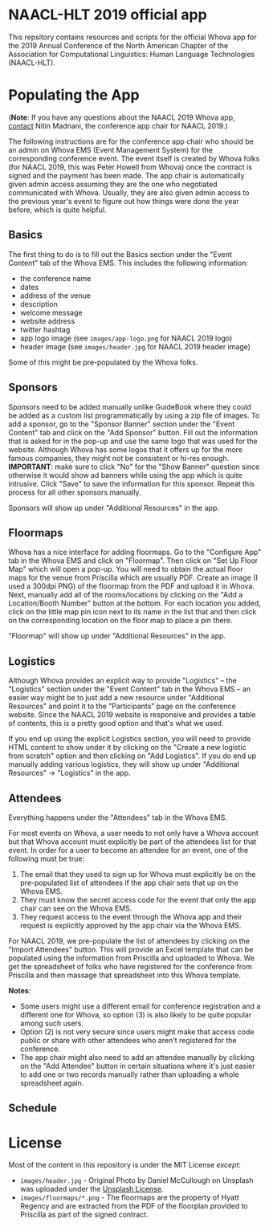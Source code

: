 # NAACL-HLT 2019 official app

This repsitory contains resources and scripts for the official Whova app for the 2019 Annual Conference of the North American Chapter of the Association for Computational Linguistics: Human Language Technologies (NAACL-HLT).

# Populating the App

(**Note**: If you have any questions about the NAACL 2019 Whova app, [contact](mailto:first_initial_then_last_name_at_gmail_dot_com) Nitin Madnani, the conference app chair for NAACL 2019.)

The following instructions are for the conference app chair who should be an admin on Whova EMS (Event Management System) for the corresponding conference event. The event itself is created by Whova folks (for NAACL 2019, this was Peter Howell from Whova) once the contract is signed and the payment has been made. The app chair is automatically given admin access assuming they are the one who negotiated communicated with Whova. Usually, they are also given admin access to the previous year's event to figure out how things were done the year before, which is quite helpful.

## Basics

The first thing to do is to fill out the Basics section under the "Event Content" tab of the Whova EMS. This includes the following information: 
- the conference name
- dates
- address of the venue
- description
- welcome message
- website address
- twitter hashtag
- app logo image (see `images/app-logo.png` for NAACL 2019 logo)
- header image (see `images/header.jpg` for NAACL 2019 header image)  

Some of this might be pre-populated by the Whova folks.

## Sponsors

Sponsors need to be added manually unlike GuideBook where they could be added as a custom list programmatically by using a zip file of images. To add a sponsor, go to the "Sponsor Banner" section under the "Event Content" tab and click on the "Add Sponsor" button. Fill out the information that is asked for in the pop-up and use the same logo that was used for the website. Although Whova has some logos that it offers up for the more famous companies, they might not be consistent or hi-res enough. **IMPORTANT**: make sure to click "No" for the "Show Banner" question since otherwise it would show ad banners while using the app which is quite intrusive. Click "Save" to save the information for this sponsor. Repeat this process for all other sponsors manually.

Sponsors will show up under "Additional Resources" in the app.

## Floormaps

Whova has a nice interface for adding floormaps. Go to the "Configure App" tab in the Whova EMS and click on "Floormap". Then click on "Set Up Floor Map" which will open a pop-up. You will need to obtain the actual floor maps for the venue from Priscilla which are usually PDF. Create an image (I used a 300dpi PNG) of the floormap from the PDF and upload it in Whova. Next, manually add all of the rooms/locations by clicking on the "Add a Location/Booth Number" button at the bottom. For each location you added, click on the little map pin icon next to its name in the list that and then click on the corresponding location on the floor map to place a pin there.

"Floormap" will show up under "Additional Resources" in the app.

## Logistics

Although Whova provides an explicit way to provide "Logistics" – the "Logistics" section under the "Event Content" tab in the Whova EMS – an easier way might be to just add a new resource under "Additional Resources" and point it to the "Participants" page on the conference website. Since the NAACL 2019 website is responsive and provides a table of contents, this is a pretty good option and that's what we used. 

If you end up using the explicit Logistics section, you will need to provide HTML content to show under it by clicking on the "Create a new logistic from scratch" option and then clicking on "Add Logistics". If you do end up manually adding various logistics, they will show up under "Additional Resources" -> "Logistics" in the app.

## Attendees

Everything happens under the "Attendees" tab in the Whova EMS.

For most events on Whova, a user needs to not only have a Whova account but that Whova account must explicitly be part of the attendees list for that event. In order for a user to become an attendee for an event, one of the following must be true:

1. The email that they used to sign up for Whova must explicitly be on the pre-populated list of attendees if the app chair sets that up on the Whova EMS.
2. They must know the secret access code for the event that only the app chair can see on the Whova EMS. 
3. They request access to the event through the Whova app and their request is explicitly approved by the app chair via the Whova EMS.

For NAACL 2019, we pre-populate the list of attendees by clicking on the "Import Attendees" button. This will provide an Excel template that can be populated using the information from Priscilla and uploaded to Whova. We get the spreadsheet of folks who have registered for the conference from Priscilla and then massage that spreadsheet into this Whova template.

**Notes**: 
- Some users might use a different email for conference registration and a different one for Whova, so option (3) is also likely to be quite popular among such users. 
- Option (2) is not very secure since users might make that access code public or share with other attendees who aren't registered for the conference. 
- The app chair might also need to add an attendee manually by clicking on the "Add Attendee" button in certain situations where it's just easier to add one or two records manually rather than uploading a whole spreadsheet again.

## Schedule

# License

Most of the content in this repository is under the MIT License _except_:

- `images/header.jpg` - Original Photo by Daniel McCullough on Unsplash was uploaded under the [Unsplash License](https://unsplash.com/license).
- `images/floormaps/*.png` - The floormaps are the property of Hyatt Regency and are extracted from the PDF of the floorplan provided to Priscilla as part of the signed contract. 